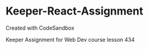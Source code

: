 # Keeper-React-Assignment
Created with CodeSandbox

Keeper Assignment for Web Dev course lesson 434
